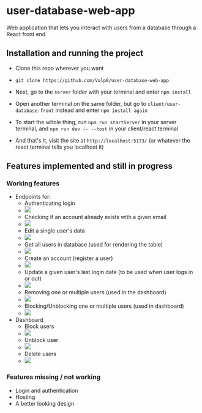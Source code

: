 # user-database-web-app

Web application that lets you interact with users from a database through a React front end

## Installation and running the project

* Clone this repo wherever you want

* `git clone https://github.com/Vulp0/user-database-web-app`

* Next, go to the `server` folder with your terminal and enter `npm install`

* Open another terminal on the same folder, but go to `client/user-database-front` instead and enter `npm install again`

* To start the whole thing, run `npm run startServer` in your server terminal, and `npm run dev -- --host` in your client/react terminal

* And that's it, visit the site at `http://localhost:5173/` (or whatever the react terminal tells you localhost it)

## Features implemented and still in progress

### Working features
* Endpoints for:
    * Authenticating login
    * ![](/sc/loginAuth.png)
    * Checking if an account already exists with a given email
    * ![](/sc/accountExist.png)
    * Edit a single user's data
    * ![](/sc/editUser.png)
    * Get all users in database (used for rendering the table)
    * ![](/sc/getAll.png)
    * Create an account (register a user)
    * ![](/sc/createUser.png)
    * Update a given user's last login date (to be used when user logs in or out)
    * ![](/sc/updateLLoginDate.png)
    * Removing one or multiple users (used in the dashboard)
    * ![](/sc/removeUser.png)
    * Blocking/Unblocking one or multiple users (used in dashboard)
    * ![](/sc/userUnlocker.png)
* Dashboard
    * Block users
    * ![](/sc/blocking.gif)
    * Unblock user
    * ![](/sc/unblocking.gif)
    * Delete users
    * ![](/sc/removing.gif)

### Features missing / not working
* Login and authentication
* Hosting
* A better looking design
